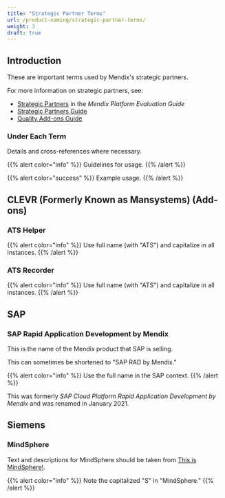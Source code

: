 ```yaml
---
title: "Strategic Partner Terms"
url: /product-naming/strategic-partner-terms/
weight: 3
draft: true
---
```


## Introduction

These are important terms used by Mendix's strategic partners.

For more information on strategic partners, see:

* [Strategic Partners](https://www.mendix.com/evaluation-guide/strategic-partners/) in the *Mendix Platform Evaluation Guide*
* [Strategic Partners Guide](/partners/)
* [Quality Add-ons Guide](/addons/)

### Under Each Term

Details and cross-references where necessary.

{{% alert color="info" %}}
Guidelines for usage.
{{% /alert %}}

{{% alert color="success" %}}
Example usage.
{{% /alert %}}

## CLEVR (Formerly Known as Mansystems) (Add-ons)

### ATS Helper

{{% alert color="info" %}}
Use full name (with "ATS") and capitalize in all instances.
{{% /alert %}}

### ATS Recorder

{{% alert color="info" %}}
Use full name (with "ATS") and capitalize in all instances.
{{% /alert %}}

## SAP

### SAP Rapid Application Development by Mendix

This is the name of the Mendix product that SAP is selling.

This can sometimes be shortened to "SAP RAD by Mendix."

{{% alert color="info" %}}
Use the full name in the SAP context.
{{% /alert %}}

This was formerly *SAP Cloud Platform Rapid Application Development by Mendix* and was renamed in January 2021.

## Siemens

### MindSphere

Text and descriptions for MindSphere should be taken from [This is MindSphere!](https://siemens.com/mindsphere).

{{% alert color="info" %}}
Note the capitalized "S" in "MindSphere."
{{% /alert %}}
